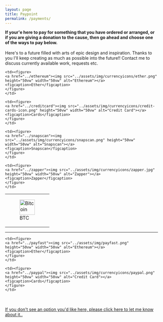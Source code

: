 ```yaml
---
layout: page
title: Paypoint
permalink: /payments/
---
```

<div class="paypage">
<strong>If your'e here to pay for something that you have ordered or arranged, or if you are giving a donation to the cause, then go ahead and choose one of the ways to pay below.  </strong>
<br>
<br>
Here's to a future filled with arts of epic design and inspiration.
Thanks to you I'll keep creating as much as possible into the future!!
Contact me to discuss currently available work, requests etc.

<table class="paybutts" style="border-collapse: collapse;" border="0">
<tbody>

<tr>
    <td><figure>
      <a href="../bitcoin"><img src="../assets/img/currencyicons/bit.png" height="50vw" width="50vw" alt="Bitcoin"></a>
      <figcaption>BTC</figcaption>
    </figure>
    </td>

    <td><figure>
    <a href="../ethereum"><img src="../assets/img/currencyicons/ether.png" height="50vw" width="50vw" alt="Ethereum"></a>
    <figcaption>Ether</figcaption>
    </figure>
    </td>

    <td><figure>
    <a href="../creditcard"><img src="../assets/img/currencyicons/credit-cards-icon.png" height="50vw" width="50vw" alt="Credit Card"></a>
    <figcaption>Cards</figcaption>
    </figure>
    </td>

    <td><figure>
    <a href="../snapscan"><img src="../assets/img/currencyicons/snapscan.png" height="50vw" width="50vw" alt="Snapscan"></a>
    <figcaption>Snapscan</figcaption>
    </figure>
    </td>

    <td><figure>
    <a href="../zapper"><img src="../assets/img/currencyicons/zapper.jpg" height="50vw" width="50vw" alt="Zapper"></a>
    <figcaption>Zapper</figcaption>
    </figure>
    </td>

</tr>
</tbody>
</table>
<hr>
<table class="paybutts" style="border-collapse: collapse;" border="0">
<tbody>

<tr>

    <td><figure>
    <a href="../payfast"><img src="../assets/img/payfast.png" height="50vw" width="50vw" alt="Ethereum"></a>
    <figcaption>Ether</figcaption>
    </figure>
    </td>

    <td><figure>
    <a href="../paypal"><img src="../assets/img/currencyicons/paypal.png" height="50vw" width="50vw" alt="Credit Card"></a>
    <figcaption>Cards</figcaption>
    </figure>
    </td>

</tr>
</tbody>
</table>




<br>
<a href="http://onlineivan.com/contact">If you don't see an option you'd like here, please click here to let me know about it..</a>
</div>
